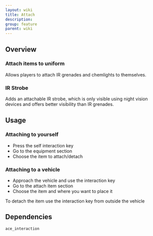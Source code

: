 ```yaml
---
layout: wiki
title: Attach
description: 
group: feature
parent: wiki
---
```


## Overview

### Attach items to uniform
Allows players to attach IR grenades and chemlights to themselves.

### IR Strobe
Adds an attachable IR strobe, which is only visible using night vision devices and offers better visibility than IR grenades.


## Usage

### Attaching to yourself
- Press the self interaction key
- Go to the equipment section
- Choose the item to attach/detach

### Attaching to a vehicle
- Approach the vehicle and use the interaction key
- Go to the attach item section
- Choose the item and where you want to place it

To detach the item use the interaction key from outside the vehicle


## Dependencies

`ace_interaction`
